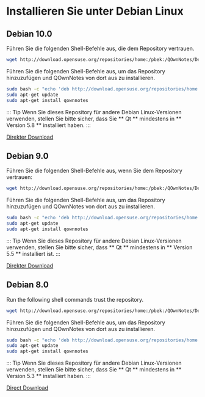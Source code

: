 # Installieren Sie unter Debian Linux

## Debian 10.0

Führen Sie die folgenden Shell-Befehle aus, die dem Repository vertrauen.

```bash
wget http://download.opensuse.org/repositories/home:/pbek:/QOwnNotes/Debian_10/Release.key -O - | sudo apt-key add -
```

Führen Sie die folgenden Shell-Befehle aus, um das Repository hinzuzufügen und QOwnNotes von dort aus zu installieren.

```bash
sudo bash -c "echo 'deb http://download.opensuse.org/repositories/home:/pbek:/QOwnNotes/Debian_10/ /' >> /etc/apt/sources.list.d/qownnotes.list"
sudo apt-get update
sudo apt-get install qownnotes
```

::: Tip Wenn Sie dieses Repository für andere Debian Linux-Versionen verwenden, stellen Sie bitte sicher, dass Sie ** Qt ** mindestens in ** Version 5.8 ** installiert haben. :::

[Direkter Download](https://build.opensuse.org/package/binaries/home:pbek:QOwnNotes/desktop/Debian_10)

## Debian 9.0

Führen Sie die folgenden Shell-Befehle aus, wenn Sie dem Repository vertrauen:

```bash
wget http://download.opensuse.org/repositories/home:/pbek:/QOwnNotes/Debian_9.0/Release.key -O - | sudo apt-key add -
```

Führen Sie die folgenden Shell-Befehle aus, um das Repository hinzuzufügen und QOwnNotes von dort aus zu installieren.

```bash
sudo bash -c "echo 'deb http://download.opensuse.org/repositories/home:/pbek:/QOwnNotes/Debian_9.0/ /' >> /etc/apt/sources.list.d/qownnotes.list"
sudo apt-get update
sudo apt-get install qownnotes
```

::: Tip Wenn Sie dieses Repository für andere Debian Linux-Versionen verwenden, stellen Sie bitte sicher, dass ** Qt ** mindestens in ** Version 5.5 ** installiert ist. :::

[Direkter Download](https://build.opensuse.org/package/binaries/home:pbek:QOwnNotes/desktop/Debian_9.0)

## Debian 8.0

Run the following shell commands trust the repository.

```bash
wget http://download.opensuse.org/repositories/home:/pbek:/QOwnNotes/Debian_8.0/Release.key -O - | sudo apt-key add -
```

Führen Sie die folgenden Shell-Befehle aus, um das Repository hinzuzufügen und QOwnNotes von dort aus zu installieren.

```bash
sudo bash -c "echo 'deb http://download.opensuse.org/repositories/home:/pbek:/QOwnNotes/Debian_8.0/ /' >> /etc/apt/sources.list.d/qownnotes.list"
sudo apt-get update
sudo apt-get install qownnotes
```

::: Tip Wenn Sie dieses Repository für andere Debian Linux-Versionen verwenden, stellen Sie bitte sicher, dass Sie ** Qt ** mindestens in ** Version 5.3 ** installiert haben. :::

[Direct Download](https://build.opensuse.org/package/binaries/home:pbek:QOwnNotes/desktop/Debian_8.0)

